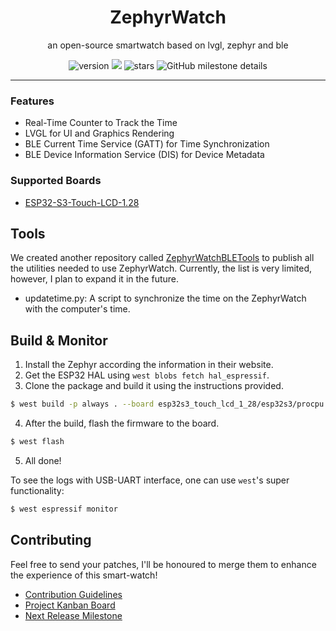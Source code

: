 <p align="center">
  <h1 align="center">ZephyrWatch</h1>
</p>
<p align="center">
an open-source smartwatch based on lvgl, zephyr and ble
</p>

<div align="center">

![version](https://img.shields.io/github/v/release/electricalgorithm/zephyr-watch?include_prereleases&sort=date&display_name=release&style=flat-square) ![](https://img.shields.io/badge/license-GNUv3-critical?style=flat-square) ![stars](https://img.shields.io/github/stars/electricalgorithm/zephyr-watch?style=flat-square) ![GitHub milestone details](https://img.shields.io/github/milestones/progress-percent/electricalgorithm/zephyr-watch/2?style=flat-square&color=%23ffcc01)



---

</div>

### Features
- Real-Time Counter to Track the Time
- LVGL for UI and Graphics Rendering
- BLE Current Time Service (GATT) for Time Synchronization
- BLE Device Information Service (DIS) for Device Metadata

### Supported Boards
- [ESP32-S3-Touch-LCD-1.28](https://www.waveshare.com/wiki/ESP32-S3-Touch-LCD-1.28)

## Tools
We created another repository called [ZephyrWatchBLETools](https://github.com/electricalgorithm/ZephyrWatchBLETools) to publish all the utilities needed to use ZephyrWatch. Currently, the list is very limited, however, I plan to expand it in the future.

- updatetime.py: A script to synchronize the time on the ZephyrWatch with the computer's time.


## Build & Monitor
1. Install the Zephyr according the information in their website.
2. Get the ESP32 HAL using `west blobs fetch hal_espressif`.
3. Clone the package and build it using the instructions provided.
```sh
$ west build -p always . --board esp32s3_touch_lcd_1_28/esp32s3/procpu
```
4. After the build, flash the firmware to the board.
```sh
$ west flash
```
5. All done!

To see the logs with USB-UART interface, one can use `west`'s super functionality:
```sh
$ west espressif monitor
```

## Contributing
Feel free to send your patches, I'll be honoured to merge them to enhance the experience of this smart-watch!

- [Contribution Guidelines](./CONTRIBUTING.md)
- [Project Kanban Board](https://github.com/users/electricalgorithm/projects/3)
- [Next Release Milestone](https://github.com/electricalgorithm/zephyr-watch/milestone/2)
